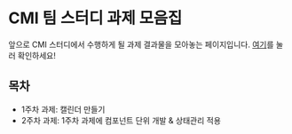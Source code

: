 # CMI 팀 스터디 과제 모음집

앞으로 CMI 스터디에서 수행하게 될 과제 결과물을 모아놓는 페이지입니다. [여기](https://soonitoon.github.io/cmi-study/)를 눌러 확인하세요!

## 목차

- 1주차 과제: 캘린더 만들기
- 2주차 과제: 1주차 과제에 컴포넌트 단위 개발 & 상태관리 적용
